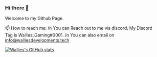 

<!--
**walliesdesigns/walliesdesigns** is a ✨ _special_ ✨ repository because its `README.md` (this file) appears on your GitHub profile.

Here are some ideas to get you started:

- 🔭 I’m currently working on ...
- 🌱 I’m currently learning ...
- 👯 I’m looking to collaborate on ...
- 🤔 I’m looking for help with ...
- 💬 Ask me about ...
- 📫 How to reach me: ...
- 😄 Pronouns: ...
- ⚡ Fun fact: ...
-->

### Hi there 👋

Welcome to my Github Page. 

📫 How to reach me: 
/n You can Reach out to me via discord. My Discord Tag is Wallies_Gaming#0001.
/n You can also email on info@walliesdevelopments.tech


[![Wallies's GitHub stats](https://github-readme-stats.vercel.app/api?username=walliesdesigns&theme=react)](https://github.com/walliesdesigns)
